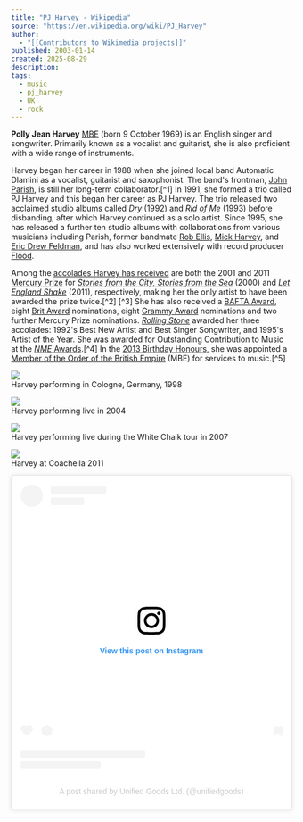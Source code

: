 ```yaml
---
title: "PJ Harvey - Wikipedia"
source: "https://en.wikipedia.org/wiki/PJ_Harvey"
author:
  - "[[Contributors to Wikimedia projects]]"
published: 2003-01-14
created: 2025-08-29
description:
tags:
  - music 
  - pj_harvey 
  - UK 
  - rock
---
```

**Polly Jean Harvey** [MBE](https://en.wikipedia.org/wiki/Order_of_the_British_Empire "Order of the British Empire") (born 9 October 1969) is an English singer and songwriter. Primarily known as a vocalist and guitarist, she is also proficient with a wide range of instruments.

Harvey began her career in 1988 when she joined local band Automatic Dlamini as a vocalist, guitarist and saxophonist. The band's frontman, [John Parish](https://en.wikipedia.org/wiki/John_Parish "John Parish"), is still her long-term collaborator.[^1] In 1991, she formed a trio called PJ Harvey and this began her career as PJ Harvey. The trio released two acclaimed studio albums called *[Dry](https://en.wikipedia.org/wiki/Dry_\(album\) "Dry (album)")* (1992) and *[Rid of Me](https://en.wikipedia.org/wiki/Rid_of_Me "Rid of Me")* (1993) before disbanding, after which Harvey continued as a solo artist. Since 1995, she has released a further ten studio albums with collaborations from various musicians including Parish, former bandmate [Rob Ellis](https://en.wikipedia.org/wiki/Rob_Ellis_\(producer\) "Rob Ellis (producer)"), [Mick Harvey](https://en.wikipedia.org/wiki/Mick_Harvey "Mick Harvey"), and [Eric Drew Feldman](https://en.wikipedia.org/wiki/Eric_Drew_Feldman "Eric Drew Feldman"), and has also worked extensively with record producer [Flood](https://en.wikipedia.org/wiki/Flood_\(producer\) "Flood (producer)").

Among the [accolades Harvey has received](https://en.wikipedia.org/wiki/List_of_awards_and_nominations_received_by_PJ_Harvey "List of awards and nominations received by PJ Harvey") are both the 2001 and 2011 [Mercury Prize](https://en.wikipedia.org/wiki/Mercury_Prize "Mercury Prize") for *[Stories from the City, Stories from the Sea](https://en.wikipedia.org/wiki/Stories_from_the_City,_Stories_from_the_Sea "Stories from the City, Stories from the Sea")* (2000) and *[Let England Shake](https://en.wikipedia.org/wiki/Let_England_Shake "Let England Shake")* (2011), respectively, making her the only artist to have been awarded the prize twice.[^2] [^3] She has also received a [BAFTA Award](https://en.wikipedia.org/wiki/BAFTA_Award "BAFTA Award"), eight [Brit Award](https://en.wikipedia.org/wiki/Brit_Awards "Brit Awards") nominations, eight [Grammy Award](https://en.wikipedia.org/wiki/Grammy_Awards "Grammy Awards") nominations and two further Mercury Prize nominations. *[Rolling Stone](https://en.wikipedia.org/wiki/Rolling_Stone "Rolling Stone")* awarded her three accolades: 1992's Best New Artist and Best Singer Songwriter, and 1995's Artist of the Year. She was awarded for Outstanding Contribution to Music at the [*NME* Awards](https://en.wikipedia.org/wiki/NME_Awards "NME Awards").[^4] In the [2013 Birthday Honours](https://en.wikipedia.org/wiki/2013_Birthday_Honours "2013 Birthday Honours"), she was appointed a [Member of the Order of the British Empire](https://en.wikipedia.org/wiki/Member_of_the_Order_of_the_British_Empire "Member of the Order of the British Empire") (MBE) for services to music.[^5]


![](https://upload.wikimedia.org/wikipedia/commons/thumb/4/42/1998-pj_harvey-03-mika.jpg/500px-1998-pj_harvey-03-mika.jpg)  
Harvey performing in Cologne, Germany, 1998

![](https://upload.wikimedia.org/wikipedia/commons/thumb/5/5c/PJ_Harvey.jpg/500px-PJ_Harvey.jpg)  
Harvey performing live in 2004

![](https://upload.wikimedia.org/wikipedia/commons/thumb/1/16/PJ_Harvey_in_2007.jpg/500px-PJ_Harvey_in_2007.jpg)  
Harvey performing live during the White Chalk tour in 2007

![](https://upload.wikimedia.org/wikipedia/commons/thumb/0/0d/PJ_Harvey_%40_Coachella_2011.jpg/500px-PJ_Harvey_%40_Coachella_2011.jpg)  
Harvey at Coachella 2011

<blockquote class="instagram-media" data-instgrm-captioned data-instgrm-permalink="https://www.instagram.com/reel/DN8McInDBua/?utm_source=ig_embed&amp;utm_campaign=loading" data-instgrm-version="14" style=" background:#FFF; border:0; border-radius:3px; box-shadow:0 0 1px 0 rgba(0,0,0,0.5),0 1px 10px 0 rgba(0,0,0,0.15); margin: 1px; max-width:540px; min-width:326px; padding:0; width:99.375%; width:-webkit-calc(100% - 2px); width:calc(100% - 2px);"><div style="padding:16px;"> <a href="https://www.instagram.com/reel/DN8McInDBua/?utm_source=ig_embed&amp;utm_campaign=loading" style=" background:#FFFFFF; line-height:0; padding:0 0; text-align:center; text-decoration:none; width:100%;" target="_blank"> <div style=" display: flex; flex-direction: row; align-items: center;"> <div style="background-color: #F4F4F4; border-radius: 50%; flex-grow: 0; height: 40px; margin-right: 14px; width: 40px;"></div> <div style="display: flex; flex-direction: column; flex-grow: 1; justify-content: center;"> <div style=" background-color: #F4F4F4; border-radius: 4px; flex-grow: 0; height: 14px; margin-bottom: 6px; width: 100px;"></div> <div style=" background-color: #F4F4F4; border-radius: 4px; flex-grow: 0; height: 14px; width: 60px;"></div></div></div><div style="padding: 19% 0;"></div> <div style="display:block; height:50px; margin:0 auto 12px; width:50px;"><svg width="50px" height="50px" viewBox="0 0 60 60" version="1.1" xmlns="https://www.w3.org/2000/svg" xmlns:xlink="https://www.w3.org/1999/xlink"><g stroke="none" stroke-width="1" fill="none" fill-rule="evenodd"><g transform="translate(-511.000000, -20.000000)" fill="#000000"><g><path d="M556.869,30.41 C554.814,30.41 553.148,32.076 553.148,34.131 C553.148,36.186 554.814,37.852 556.869,37.852 C558.924,37.852 560.59,36.186 560.59,34.131 C560.59,32.076 558.924,30.41 556.869,30.41 M541,60.657 C535.114,60.657 530.342,55.887 530.342,50 C530.342,44.114 535.114,39.342 541,39.342 C546.887,39.342 551.658,44.114 551.658,50 C551.658,55.887 546.887,60.657 541,60.657 M541,33.886 C532.1,33.886 524.886,41.1 524.886,50 C524.886,58.899 532.1,66.113 541,66.113 C549.9,66.113 557.115,58.899 557.115,50 C557.115,41.1 549.9,33.886 541,33.886 M565.378,62.101 C565.244,65.022 564.756,66.606 564.346,67.663 C563.803,69.06 563.154,70.057 562.106,71.106 C561.058,72.155 560.06,72.803 558.662,73.347 C557.607,73.757 556.021,74.244 553.102,74.378 C549.944,74.521 548.997,74.552 541,74.552 C533.003,74.552 532.056,74.521 528.898,74.378 C525.979,74.244 524.393,73.757 523.338,73.347 C521.94,72.803 520.942,72.155 519.894,71.106 C518.846,70.057 518.197,69.06 517.654,67.663 C517.244,66.606 516.755,65.022 516.623,62.101 C516.479,58.943 516.448,57.996 516.448,50 C516.448,42.003 516.479,41.056 516.623,37.899 C516.755,34.978 517.244,33.391 517.654,32.338 C518.197,30.938 518.846,29.942 519.894,28.894 C520.942,27.846 521.94,27.196 523.338,26.654 C524.393,26.244 525.979,25.756 528.898,25.623 C532.057,25.479 533.004,25.448 541,25.448 C548.997,25.448 549.943,25.479 553.102,25.623 C556.021,25.756 557.607,26.244 558.662,26.654 C560.06,27.196 561.058,27.846 562.106,28.894 C563.154,29.942 563.803,30.938 564.346,32.338 C564.756,33.391 565.244,34.978 565.378,37.899 C565.522,41.056 565.552,42.003 565.552,50 C565.552,57.996 565.522,58.943 565.378,62.101 M570.82,37.631 C570.674,34.438 570.167,32.258 569.425,30.349 C568.659,28.377 567.633,26.702 565.965,25.035 C564.297,23.368 562.623,22.342 560.652,21.575 C558.743,20.834 556.562,20.326 553.369,20.18 C550.169,20.033 549.148,20 541,20 C532.853,20 531.831,20.033 528.631,20.18 C525.438,20.326 523.257,20.834 521.349,21.575 C519.376,22.342 517.703,23.368 516.035,25.035 C514.368,26.702 513.342,28.377 512.574,30.349 C511.834,32.258 511.326,34.438 511.181,37.631 C511.035,40.831 511,41.851 511,50 C511,58.147 511.035,59.17 511.181,62.369 C511.326,65.562 511.834,67.743 512.574,69.651 C513.342,71.625 514.368,73.296 516.035,74.965 C517.703,76.634 519.376,77.658 521.349,78.425 C523.257,79.167 525.438,79.673 528.631,79.82 C531.831,79.965 532.853,80.001 541,80.001 C549.148,80.001 550.169,79.965 553.369,79.82 C556.562,79.673 558.743,79.167 560.652,78.425 C562.623,77.658 564.297,76.634 565.965,74.965 C567.633,73.296 568.659,71.625 569.425,69.651 C570.167,67.743 570.674,65.562 570.82,62.369 C570.966,59.17 571,58.147 571,50 C571,41.851 570.966,40.831 570.82,37.631"></path></g></g></g></svg></div><div style="padding-top: 8px;"> <div style=" color:#3897f0; font-family:Arial,sans-serif; font-size:14px; font-style:normal; font-weight:550; line-height:18px;">View this post on Instagram</div></div><div style="padding: 12.5% 0;"></div> <div style="display: flex; flex-direction: row; margin-bottom: 14px; align-items: center;"><div> <div style="background-color: #F4F4F4; border-radius: 50%; height: 12.5px; width: 12.5px; transform: translateX(0px) translateY(7px);"></div> <div style="background-color: #F4F4F4; height: 12.5px; transform: rotate(-45deg) translateX(3px) translateY(1px); width: 12.5px; flex-grow: 0; margin-right: 14px; margin-left: 2px;"></div> <div style="background-color: #F4F4F4; border-radius: 50%; height: 12.5px; width: 12.5px; transform: translateX(9px) translateY(-18px);"></div></div><div style="margin-left: 8px;"> <div style=" background-color: #F4F4F4; border-radius: 50%; flex-grow: 0; height: 20px; width: 20px;"></div> <div style=" width: 0; height: 0; border-top: 2px solid transparent; border-left: 6px solid #f4f4f4; border-bottom: 2px solid transparent; transform: translateX(16px) translateY(-4px) rotate(30deg)"></div></div><div style="margin-left: auto;"> <div style=" width: 0px; border-top: 8px solid #F4F4F4; border-right: 8px solid transparent; transform: translateY(16px);"></div> <div style=" background-color: #F4F4F4; flex-grow: 0; height: 12px; width: 16px; transform: translateY(-4px);"></div> <div style=" width: 0; height: 0; border-top: 8px solid #F4F4F4; border-left: 8px solid transparent; transform: translateY(-4px) translateX(8px);"></div></div></div> <div style="display: flex; flex-direction: column; flex-grow: 1; justify-content: center; margin-bottom: 24px;"> <div style=" background-color: #F4F4F4; border-radius: 4px; flex-grow: 0; height: 14px; margin-bottom: 6px; width: 224px;"></div> <div style=" background-color: #F4F4F4; border-radius: 4px; flex-grow: 0; height: 14px; width: 144px;"></div></div></a><p style=" color:#c9c8cd; font-family:Arial,sans-serif; font-size:14px; line-height:17px; margin-bottom:0; margin-top:8px; overflow:hidden; padding:8px 0 7px; text-align:center; text-overflow:ellipsis; white-space:nowrap;"><a href="https://www.instagram.com/reel/DN8McInDBua/?utm_source=ig_embed&amp;utm_campaign=loading" style=" color:#c9c8cd; font-family:Arial,sans-serif; font-size:14px; font-style:normal; font-weight:normal; line-height:17px; text-decoration:none;" target="_blank">A post shared by Unified Goods Ltd. (@unifiedgoods)</a></p></div></blockquote>
<script async src="//www.instagram.com/embed.js"></script>
